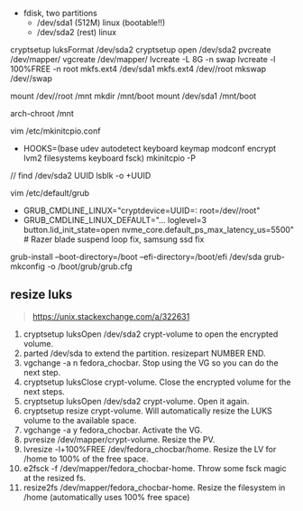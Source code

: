 - fdisk, two partitions
  - /dev/sda1 (512M) linux (bootable!!)
  - /dev/sda2 (rest) linux

cryptsetup luksFormat /dev/sda2
cryptsetup open /dev/sda2 <name>
pvcreate /dev/mapper/<name>
vgcreate <GName> /dev/mapper/<name>
lvcreate -L 8G <GName> -n swap
lvcreate -l 100%FREE <GName> -n root
mkfs.ext4 /dev/sda1
mkfs.ext4 /dev/<GName>/root
mkswap /dev/<GName>/swap

mount /dev/<GName>/root /mnt
mkdir /mnt/boot
mount /dev/sda1 /mnt/boot

arch-chroot /mnt

vim /etc/mkinitcpio.conf
  - HOOKS=(base udev autodetect keyboard keymap modconf encrypt lvm2 filesystems keyboard fsck)
mkinitcpio -P

// find /dev/sda2 UUID
lsblk -o +UUID

vim /etc/default/grub

  - GRUB_CMDLINE_LINUX="cryptdevice=UUID=<DEVSDA2UUID>:<name> root=/dev/<GName>/root"
  - GRUB_CMDLINE_LINUX_DEFAULT="... loglevel=3 button.lid_init_state=open nvme_core.default_ps_max_latency_us=5500" # Razer blade suspend loop fix, samsung ssd fix

grub-install –boot-directory=/boot –efi-directory=/boot/efi /dev/sda
grub-mkconfig -o /boot/grub/grub.cfg


## resize luks

> https://unix.stackexchange.com/a/322631



1. cryptsetup luksOpen /dev/sda2 crypt-volume to open the encrypted volume.
1. parted /dev/sda to extend the partition. resizepart NUMBER END.
1. vgchange -a n fedora_chocbar. Stop using the VG so you can do the next step.
1. cryptsetup luksClose crypt-volume. Close the encrypted volume for the next steps.
1. cryptsetup luksOpen /dev/sda2 crypt-volume. Open it again.
1. cryptsetup resize crypt-volume. Will automatically resize the LUKS volume to the available space.
1. vgchange -a y fedora_chocbar. Activate the VG.
1. pvresize /dev/mapper/crypt-volume. Resize the PV.
1. lvresize -l+100%FREE /dev/fedora_chocbar/home. Resize the LV for /home to 100% of the free space.
1. e2fsck -f /dev/mapper/fedora_chocbar-home. Throw some fsck magic at the resized fs.
1. resize2fs /dev/mapper/fedora_chocbar-home. Resize the filesystem in /home (automatically uses 100% free space)

